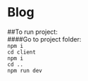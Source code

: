 # Blog

##To run project: <br />
####Go to project folder: <br />
`npm i` <br />
`cd client` <br />
`npm i` <br />
`cd ..` <br />
`npm run dev` <br />

